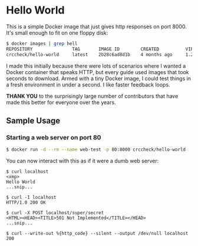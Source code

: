 # Hello World

This is a simple Docker image that just gives http responses on port 8000. It's
small enough to fit on one floppy disk:

```bash
$ docker images | grep hell
REPOSITORY               TAG       IMAGE ID        CREATED          VIRTUAL SIZE
crccheck/hello-world     latest    2b28c6ad8d1b    4 months ago     1.2MB
```

I made this initially because there were lots of scenarios where I wanted a
Docker container that speaks HTTP, but every guide used images that took
seconds to download. Armed with a tiny Docker image, I could test things in a
fresh environment in under a second. I like faster feedback loops.

**THANK YOU** to the surprisingly large number of contributors that have made
this better for everyone over the years.

## Sample Usage

### Starting a web server on port 80

```bash
$ docker run -d --rm --name web-test -p 80:8000 crccheck/hello-world
```

You can now interact with this as if it were a dumb web server:

```
$ curl localhost
<xmp>
Hello World
...snip...
```

```
$ curl -I localhost
HTTP/1.0 200 OK
```

```
$ curl -X POST localhost/super/secret
<HTML><HEAD><TITLE>501 Not Implemented</TITLE></HEAD>
...snip...
```

```
$ curl --write-out %{http_code} --silent --output /dev/null localhost
200
```


